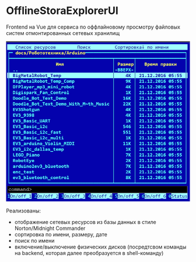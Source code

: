 # OfflineStoraExplorerUI

Frontend на Vue для сервиса по оффлайновому просмотру файловых систем отмонтированных сетевых хранилищ

![alt text](screenshots/ui.jpg "OfflineStoraExplorerUI")

Реализованы:

- отображение сетевых ресурсов из базы данных в стиле Norton/Midnight Commander
- сортировка по имени, размеру, дате
- поиск по имени
- включение/выключение физических дисков (посредтсвом команды на backend, которая далее преобразуется в shell-команду)
